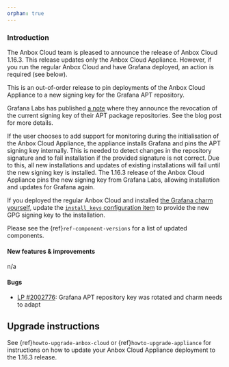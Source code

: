 ```yaml
---
orphan: true
---
```

### Introduction

The Anbox Cloud team is pleased to announce the release of Anbox Cloud 1.16.3. This release updates only the Anbox Cloud Appliance. However, if you run the regular Anbox Cloud and have Grafana deployed, an action is required (see below).

This is an out-of-order release to pin deployments of the Anbox Cloud Appliance to a new signing key for the Grafana APT repository.

Grafana Labs has published [a note](https://grafana.com/blog/2023/01/12/grafana-labs-update-regarding-circleci-security-updates/) where they announce the revocation of the current signing key of their APT package repositories. See the blog post for more details.

If the user chooses to add support for monitoring during the initialisation of the Anbox Cloud Appliance, the appliance installs Grafana and pins the APT signing key internally. This is needed to detect changes in the repository signature and to fail installation if the provided signature is not correct. Due to this, all new installations and updates of existing installations will fail until the new signing key is installed. The 1.16.3 release of the Anbox Cloud Appliance pins the new signing key from Grafana Labs, allowing installation and updates for Grafana again.

If you deployed the regular Anbox Cloud and installed [the Grafana charm yourself](https://charmhub.io/grafana), update the [`install_keys` configuration item](https://charmhub.io/grafana/configure#install_keys) to provide the new GPG signing key to the installation.

Please see the {ref}`ref-component-versions` for a list of updated components.

#### New features & improvements

n/a

#### Bugs

* [LP #2002776](https://bugs.launchpad.net/charm-grafana/+bug/2002776): Grafana APT repository key was rotated and charm needs to adapt

## Upgrade instructions

See {ref}`howto-upgrade-anbox-cloud` or {ref}`howto-upgrade-appliance` for instructions on how to update your Anbox Cloud Appliance deployment to the 1.16.3 release.
